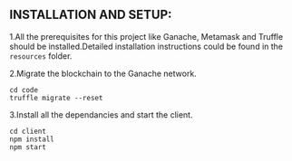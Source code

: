 <h2>INSTALLATION AND SETUP:</h2>

1.All the prerequisites for this project like Ganache, Metamask and Truffle should be installed.Detailed installation instructions could be found in the `resources` folder.

2.Migrate the blockchain to the Ganache network.
  ```
  cd code
  truffle migrate --reset
  ```
3.Install all the dependancies and start the client.
  ```
  cd client 
  npm install 
  npm start
  ```
